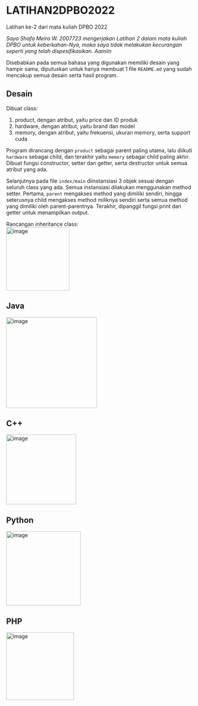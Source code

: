 # LATIHAN2DPBO2022
Latihan ke-2 dari mata kuliah DPBO 2022

*Saya Shafa Meira W. 2007723 mengerjakan Latihan 2 dalam mata kuliah DPBO untuk keberkahan-Nya, maka saya tidak melakukan kecurangan seperti yang telah dispesifikasikan. Aamiin*

Disebabkan pada semua bahasa yang digunakan memiliki desain yang hampir sama, diputuskan untuk hanya membuat 1 file `README.md` yang sudah mencakup semua desain serta hasil program.

## Desain 
Dibuat class:
1. product, dengan atribut, yaitu price dan ID produk
2. hardware, dengan atribut, yaitu brand dan model
3. memory, dengan atribut, yaitu frekuensi, ukuran memory, serta support cuda

Program dirancang dengan `product` sebagai parent paling utama, lalu diikuti `hardware` sebagai child, dan terakhir yaitu `memory` sebagai child paling akhir. Dibuat fungsi constructor, setter dan getter, serta destructor untuk semua atribut yang ada. 

Selanjutnya pada file `index/main` diinstansiasi 3 objek sesuai dengan seluruh class yang ada. Semua instansiasi dilakukan menggunakan method setter. Pertama, `parent` mengakses method yang dimiliki sendiri, hingga seterusnya child mengakses method miliknya sendiri serta semua method yang dimiliki oleh parent-parentnya. Terakhir, dipanggil fungsi print dan getter untuk menampilkan output.

Rancangan inheritance class:<br>
<img width="170" alt="image" src="https://user-images.githubusercontent.com/71260611/154809858-43092903-f750-484f-b5ff-0832a39ff9a9.png">

## Java<br>
<img width="244" alt="image" src="https://user-images.githubusercontent.com/71260611/154812241-101a0df8-d58b-47ae-bf58-7d387253bc17.png">

## C++<br>
<img width="188" alt="image" src="https://user-images.githubusercontent.com/71260611/154815810-dbdd184b-78b7-4d5a-8614-960690b2fd19.png">

## Python<br>
<img width="200" alt="image" src="https://user-images.githubusercontent.com/71260611/154841604-76d2963a-f3ba-4e32-8b68-c9429e66cbaa.png">

## PHP<br>
<img width="182" alt="image" src="https://user-images.githubusercontent.com/71260611/154847231-05a95328-d1d0-4dd0-b987-382a6c126913.png">
